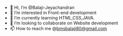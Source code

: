 - 👋 Hi, I’m @Balaji-Jeyachandran
- 👀 I’m interested in Front-end development
- 🌱 I’m currently learning HTML,CSS,JAVA.
- 💞️ I’m looking to collaborate on Website development
- 📫 How to reach me @bmsbalaji80@gmail.com

<!---
Balaji-Jeyachandran/Balaji-Jeyachandran is a ✨ special ✨ repository because its `README.md` (this file) appears on your GitHub profile.
You can click the Preview link to take a look at your changes.
--->
